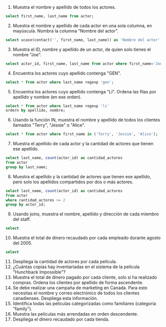1. Muestra el nombre y apellido de todos los actores.

```sql
select first_name, last_name from actor;
```

2. Muestra el nombre y apellido de cada actor en una sola columna, en mayúscula. Nombra la columna "Nombre del actor".

```sql
select ucase(contact('', first_name, last_name)) as 'Nombre del actor' from actor;
```

3. Muestra el ID, nombre y apellido de un actor, de quien solo tienes el nombre "Joe".

```sql
select actor_id, first_name, last_name from actor where first_name='Joe';
```

4. Encuentra los actores cuyo apellido contenga "GEN".

```sql
select * from actor where last_name regexp 'gen';
```

5. Encuentra los actores cuyo apellido contenga "LI". Ordena las filas por apellido y nombre (en ese orden).

```sql
select * from actor where last_name regexp 'li'
ordern by apellido, nombre;
```

6. Usando la función IN, muestra el nombre y apellido de todos los clientes llamados "Terry", "Jessie" o "Alice".

```sql
select * from actor where first_name in ('Terry', 'Jessie', 'Alice');
```

7. Muestra el apellido de cada actor y la cantidad de actores que tienen ese apellido.

```sql
select last_name, count(actor_id) as cantidad_actores
from actor
group by last_name;
```

8. Muestra el apellido y la cantidad de actores que tienen ese apellido, pero solo los apellidos compartidos por dos o más actores.

```sql
select last_name, count(actor_id) as cantidad_actores
from actor
where cantidad_actores >= 2
group by actor_id;
```

9. Usando joins, muestra el nombre, apellido y dirección de cada miembro del staff.

```sql
select
```

10. Muestra el total de dinero recaudado por cada empleado durante agosto del 2005.

```sql
select
```
11. Despliega la cantidad de actores por cada película.
12. ¿Cuántas copias hay inventariadas en el sistema de la película "Hunchback Impossible"?
13. Muestra el total de dinero pagado por cada cliente, solo si ha realizado compras. Ordena los clientes por apellido de forma ascendente.
14. Se debe realizar una campaña de marketing en Canada. Para esto necesitas el nombre y correo electrónico de todos los clientes canadienses. Despliega esta información.
15. Identifica todas las películas categorizadas como familiares (categoría "family").
16. Muestra las películas más arrendadas en orden descendente.
17. Despliega el dinero recaudado por cada tienda.
